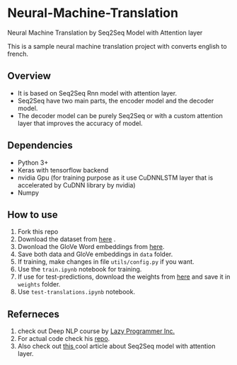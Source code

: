 # Neural-Machine-Translation
Neural Machine Translation by Seq2Seq Model with Attention layer

This is a sample neural machine translation project with converts english to french.

## Overview
* It is based on Seq2Seq Rnn model with attention layer.<br/>
* Seq2Seq have two main parts, the encoder model and the decoder model. <br/>
* The decoder model can be purely Seq2Seq or with a custom attention layer that improves the accuracy of model.

## Dependencies
* Python 3+
* Keras with tensorflow backend
* nvidia Gpu (for training purpose as it use CuDNNLSTM layer that is accelerated by CuDNN library by nvidia)
* Numpy

## How to use
1. Fork this repo
2. Download the dataset from <a href='https://github.com/susanli2016/NLP-with-Python/tree/master/data'>here</a> .
3. Dwonload the GloVe Word embeddings from <a href='http://nlp.stanford.edu/data/glove.6B.zip'> here</a>.
4. Save both data and GloVe embeddings in ```data``` folder.
5. If training, make changes in file ```utils/config.py``` if you want.
6. Use the ```train.ipynb``` notebook for training.
7. If use for test-predictions, download the weights from <a href='https://drive.google.com/open?id=1x47sdloj6Ah6F7F7YvPZLRD8Pie7zsu8'>here</a> and save it in ```weights``` folder.
8. Use ```test-translations.ipynb``` notebook.

## Referneces
1. check out Deep NLP course by <a href='https://www.udemy.com/deep-learning-advanced-nlp/'> Lazy Programmer Inc. </a>
2. For actual code check his <a href='https://github.com/lazyprogrammer/machine_learning_examples'> repo</a>.
3. Also check out <a href='https://machinelearningmastery.com/encoder-decoder-attention-sequence-to-sequence-prediction-keras/'> this </a> cool article about Seq2Seq model with attention layer.
 

